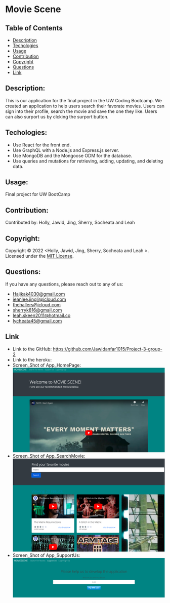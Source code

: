 # Movie Scene
## Table of Contents

- [Description](#description)
- [Techologies](#techologies)
- [Usage](#usage)
- [Contribution](#contribution)
- [Copyright](#copyright)
- [Questions](#questions)
- [Link](#link)

## Description:
This is our application for the final project in the UW Coding Bootcamp. We created an application to help users search their favorate movies. Users can sign into their profile, search the movie and save the one they like. Users can also surport us by clcking the surport button.

## Techologies:
- Use React for the front end.
- Use GraphQL with a Node.js and Express.js server.
- Use MongoDB and the Mongoose ODM for the database.
- Use queries and mutations for retrieving, adding, updating, and deleting data.


## Usage:

Final project for UW BootCamp

## Contribution:

Contributed by: Holly, Jawid, Jing, Sherry, Socheata and Leah

## Copyright:

Copyright © 2022 <Holly, Jawid, Jing, Sherry, Socheata and Leah >.
Licensed under the [MIT License](LICENSE).

## Questions:
If you have any questions, please reach out to any of us:
- Hajikak4030@gmail.com
- jeanlee.jingli@icloud.com
- thehallers@icloud.com
- sherryk816@gmail.com
- leah.skeen2011@hotmail.co
- lycheata45@gmail.com

## Link
- Link to the GitHub: https://github.com/Jawidanfar1015/Project-3-group-2
- Link to the heroku:
- Screen_Shot of App_HomePage:![Screenshot of application](./images/MOVIESCENE-HomePage.png)
- Screen_Shot of App_SearchMovie:![Screenshot of application](./images/MOVEISCENE-SearchMovie.png)
- Screen_Shot of App_SupportUs:![Screenshot of application](./images/MOVIESCENE-SurportUs.png)
